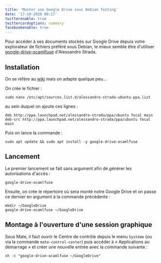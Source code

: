 ```yaml
---
title: 'Monter son Google Drive sous Debian Testing'
date: '17-10-2020 09:17'
twitterenable: true
twittercardoptions: summary
facebookenable: true
---
```


Pour accéder à ses documents stockés sur Google Drive depuis votre explorateur de fichiers préféré sous Debian, le mieux semble être d'utiliser [google-drive-ocamlfuse](https://github.com/astrada/google-drive-ocamlfuse) d'Alessandro Strada.

## Installation

On se réfère au [wiki](https://github.com/astrada/google-drive-ocamlfuse/wiki/Installation) mais on adapte quelque peu...

On crée le fichier&nbsp;:
```shell
sudo nano /etc/apt/sources.list.d/alessandro-strada-ubuntu-ppa.list
```
au sein duquel on ajoute ces lignes&nbsp;:
```
deb http://ppa.launchpad.net/alessandro-strada/ppa/ubuntu focal main 
deb-src http://ppa.launchpad.net/alessandro-strada/ppa/ubuntu focal main 
```

Puis on lance la commande&nbsp;:

```shell
sudo apt update && sudo apt install -y google-drive-ocamlfuse
```

## Lancement

Le premier lancement se fait sans argument afin de générer les autorisations d'accès&nbsp;:

```shell
google-drive-ocamlfuse
```

Ensuite, on crée le répertoire où sera monté notre Google Drive et on passe ce dernier en argument à la commande précédente&nbsp;:

```shell
mkdir ~/GoogleDrive
google-drive-ocamlfuse ~/GoogleDrive
```

## Montage à l'ouverture d'une session graphique

Sous Mate, il faut ouvrir le Centre de contrôle depuis le menu `Système` (ou via la commande `mate-control-center`) puis accéder à «&nbsp;Applications au démarrage&nbsp;» et créer une nouvelle entrée avec la commande suivante&nbsp;:

```shell
sh -c "google-drive-ocamlfuse ~/GoogleDrive"
```

